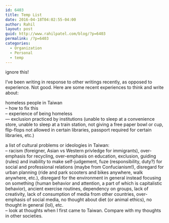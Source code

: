 ```yaml
---
id: 6403
title: Temp List
date: 2016-04-18T04:02:55-04:00
author: Rahil
layout: post
guid: http://www.rahilpatel.com/blog/?p=6403
permalink: /?p=6403
categories:
  - Organization
  - Personal
  - temp
---
```

ignore this!

I&#8217;ve been writing in response to other writings recently, as opposed to experience. Not good. Here are some recent experiences to think and write about:

homeless people in Taiwan  
&#8211; how to fix this  
&#8211; experience of being homeless  
&#8212; exclusion practiced by institutions (unable to sleep at a convenience store, unable to sleep at a train station, not giving a free paper bowl or cup, flip-flops not allowed in certain libraries, passport required for certain libraries, etc.)

a list of cultural problems or ideologies in Taiwan:  
&#8211; racism (foreigner, Asian vs Western privledge for immigrants), over-emphasis for recycling, over-emphasis on education, exclusion, guiding (rules) and inability to make self-judgement, fuze (responsibility, duty?) for social and professional relations (maybe from Confucianism!), disregard for urban planning (ride and park scooters and bikes anywhere, walk anywhere, etc.), disregard for the environment in general instead focusing on something (human behavior and attention, a part of which is capitalistic behavior), ancient exercise routines, dependency on groups, lack of creativity, lack of consumption of media from other countries, over-emphasis of social media, no thought about diet (or animal ethics), no thought in general (lol), etc.  
&#8211; look at thoughts when I first came to Taiwan. Compare with my thoughts in other societies.